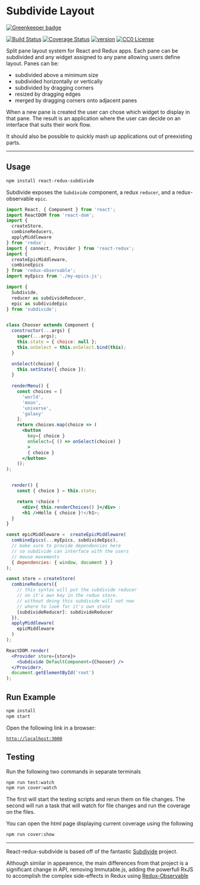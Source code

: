 # Subdivide Layout

[![Greenkeeper badge](https://badges.greenkeeper.io/BerkeleyTrue/react-redux-subdivide.svg)](https://greenkeeper.io/)

[![Build Status](https://travis-ci.org/BerkeleyTrue/react-redux-subdivide.svg?branch=master)](https://travis-ci.org/BerkeleyTrue/react-redux-subdivide)
[![Coverage Status](https://coveralls.io/repos/github/BerkeleyTrue/react-redux-subdivide/badge.svg?branch=master)](https://coveralls.io/github/BerkeleyTrue/react-redux-subdivide?branch=master)
[![version](https://img.shields.io/npm/v/react-redux-subdivide.svg?style=flat-square)](http://npm.im/react-redux-subdivide)
[![CC0 License](https://img.shields.io/npm/l/subdivide.svg?style=flat-square)](https://creativecommons.org/publicdomain/zero/1.0/)



Split pane layout system for React and Redux apps. Each pane can be subdivided and any widget assigned to any pane allowing users define layout. Panes can be:

* subdivided above a minimum size
* subdivided horizontally or vertically
* subdivided by dragging corners
* resized by dragging edges
* merged by dragging corners onto adjacent panes 

When a new pane is created the user can chose which widget to display in that pane. The result is an application where the user can decide on an interface that suits their work flow.

It should also be possible to quickly mash up applications out of preexisting parts.

----


## Usage

```bash
npm install react-redux-subdivide
```

Subdivide exposes the `Subdivide` component, a redux `reducer`, and a redux-observable `epic`.



```jsx
import React, { Component } from 'react';
import ReactDOM from 'react-dom';
import {
  createStore,
  combineReducers,
  applyMiddleware
} from 'redux';
import { connect, Provider } from 'react-redux';
import {
  createEpicMiddleware,
  combineEpics
} from 'redux-observable';
import myEpics from './my-epics.js';

import {
  Subdivide,
  reducer as subdivideReducer,
  epic as subdivideEpic
} from 'subdivide';


class Chooser extends Component {
  constructor(...args) {
    super(...args);
    this.state = { choice: null };
    this.onSelect = this.onSelect.bind(this);
  }

  onSelect(choice) {
    this.setState({ choice });
  }
  
  renderMenu() {
    const choices = [
  	  'world',
  	  'moon',
  	  'universe',
  	  'galaxy'
  	];
  	return choices.map(choice => (
      <button
        key={ choice }
        onSelect={ () => onSelect(choice) }
        >
        { choice }
      </button>
    ));
);


  render() {
    const { choice } = this.state;

    return !choice ?
      <div>{ this.renderChoices() }</div> :
      <h1 />Hello { choice }!</h1>;
  }
}

const epicMiddleware =  createEpicMiddleware(
  combineEpics(...myEpics, subdivideEpic),
  // make sure to provide dependencies here
  // so subdivide can interface with the users
  // mouse movements
  { dependencies: { window, document } }
);

const store = createStore(
  combineReducers({
  	// this syntax will put the subdivide reducer
  	// on it's own key in the redux store.
  	// without doing this subdivide will not now
  	// where to look for it's own state
  	[subdivideReducer]: subdivideReducer
  }),
  applyMiddleware(
    epicMiddleware
  )
);

ReactDOM.render(
  <Provider store={store}>
    <Subdivide DefaultComponent={Chooser} />
  </Provider>,
  document.getElementById('root')
);
```

## Run Example
```bash
npm install
npm start
```

Open the following link in a browser:

[`http://localhost:3000`](http://localhost:3000)

## Testing

Run the following two commands in separate terminals

```bash
npm run test:watch
npm run cover:watch
```

The first will start the testing scripts and rerun them on file changes.
The second will run a task that will watch for file changes and run the coverage on the files.

You can open the html page displaying current coverage using the following

```bash
npm run cover:show
```


----


React-redux-subdivide is based off of the fantastic [Subdivide](https://github.com/philholden/subdivide) project.

Although similar in appearence, the main differences from that project is a significant change in API, removing Immutable.js, adding the powerfull RxJS to accomplish the complex side-effects in Redux using [Redux-Observable](https://github.com/redux-observable/redux-observable)


